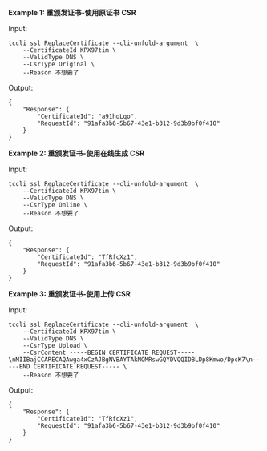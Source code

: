 **Example 1: 重颁发证书-使用原证书 CSR**



Input: 

```
tccli ssl ReplaceCertificate --cli-unfold-argument  \
    --CertificateId KPX97tim \
    --ValidType DNS \
    --CsrType Original \
    --Reason 不想要了
```

Output: 
```
{
    "Response": {
        "CertificateId": "a91hoLqo",
        "RequestId": "91afa3b6-5b67-43e1-b312-9d3b9bf0f410"
    }
}
```

**Example 2: 重颁发证书-使用在线生成 CSR**



Input: 

```
tccli ssl ReplaceCertificate --cli-unfold-argument  \
    --CertificateId KPX97tim \
    --ValidType DNS \
    --CsrType Online \
    --Reason 不想要了
```

Output: 
```
{
    "Response": {
        "CertificateId": "TfRfcXz1",
        "RequestId": "91afa3b6-5b67-43e1-b312-9d3b9bf0f410"
    }
}
```

**Example 3: 重颁发证书-使用上传 CSR**



Input: 

```
tccli ssl ReplaceCertificate --cli-unfold-argument  \
    --CertificateId KPX97tim \
    --ValidType DNS \
    --CsrType Upload \
    --CsrContent -----BEGIN CERTIFICATE REQUEST-----\nMIIBajCCARECAQAwga4xCzAJBgNVBAYTAkNOMRswGQYDVQQIDBLDp8Kmwo/DpcK7\n-----END CERTIFICATE REQUEST----- \
    --Reason 不想要了
```

Output: 
```
{
    "Response": {
        "CertificateId": "TfRfcXz1",
        "RequestId": "91afa3b6-5b67-43e1-b312-9d3b9bf0f410"
    }
}
```

